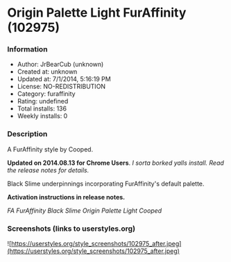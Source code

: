 # Origin Palette Light FurAffinity (102975)

### Information
- Author: JrBearCub (unknown)
- Created at: unknown
- Updated at: 7/1/2014, 5:16:19 PM
- License: NO-REDISTRIBUTION
- Category: furaffinity
- Rating: undefined
- Total installs: 136
- Weekly installs: 0


### Description
A FurAffinity style by Cooped.  

<b>Updated on 2014.08.13 for Chrome Users</b>.
<i>I sorta borked yalls install.  Read the release notes for details.</i>

Black Slime underpinnings incorporating FurAffinity's default palette.

<b>Activation instructions in release notes.</b>

<i>FA FurAffinity Black Slime Origin Palette Light Cooped</i>


### Screenshots (links to userstyles.org)
![https://userstyles.org/style_screenshots/102975_after.jpeg](https://userstyles.org/style_screenshots/102975_after.jpeg)



